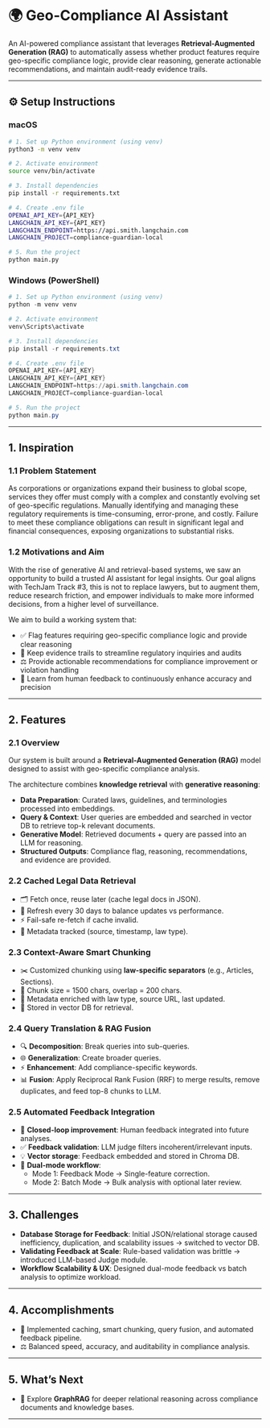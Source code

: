 # 🌍 Geo-Compliance AI Assistant

An AI-powered compliance assistant that leverages **Retrieval-Augmented Generation (RAG)** to automatically assess whether product features require geo-specific compliance logic, provide clear reasoning, generate actionable recommendations, and maintain audit-ready evidence trails.

---

## ⚙️ Setup Instructions

### macOS

```bash
# 1. Set up Python environment (using venv)
python3 -m venv venv

# 2. Activate environment
source venv/bin/activate

# 3. Install dependencies
pip install -r requirements.txt

# 4. Create .env file 
OPENAI_API_KEY={API_KEY}
LANGCHAIN_API_KEY={API_KEY}
LANGCHAIN_ENDPOINT=https://api.smith.langchain.com
LANGCHAIN_PROJECT=compliance-guardian-local

# 5. Run the project
python main.py
```

### Windows (PowerShell)

```powershell
# 1. Set up Python environment (using venv)
python -m venv venv

# 2. Activate environment
venv\Scripts\activate

# 3. Install dependencies
pip install -r requirements.txt

# 4. Create .env file 
OPENAI_API_KEY={API_KEY}
LANGCHAIN_API_KEY={API_KEY}
LANGCHAIN_ENDPOINT=https://api.smith.langchain.com
LANGCHAIN_PROJECT=compliance-guardian-local

# 5. Run the project
python main.py
```

---

## 1. Inspiration

### 1.1 Problem Statement

As corporations or organizations expand their business to global scope, services they offer must comply with a complex and constantly evolving set of geo-specific regulations. Manually identifying and managing these regulatory requirements is time-consuming, error-prone, and costly. Failure to meet these compliance obligations can result in significant legal and financial consequences, exposing organizations to substantial risks.

### 1.2 Motivations and Aim

With the rise of generative AI and retrieval-based systems, we saw an opportunity to build a trusted AI assistant for legal insights. Our goal aligns with TechJam Track #3, this is not to replace lawyers, but to augment them, reduce research friction, and empower individuals to make more informed decisions, from a higher level of surveillance.

We aim to build a working system that:

- ✅ Flag features requiring geo-specific compliance logic and provide clear reasoning
- 📑 Keep evidence trails to streamline regulatory inquiries and audits
- ⚖️ Provide actionable recommendations for compliance improvement or violation handling
- 🔄 Learn from human feedback to continuously enhance accuracy and precision

---

## 2. Features

### 2.1 Overview

Our system is built around a **Retrieval-Augmented Generation (RAG)** model designed to assist with geo-specific compliance analysis.

The architecture combines **knowledge retrieval** with **generative reasoning**:

- **Data Preparation**: Curated laws, guidelines, and terminologies processed into embeddings.
- **Query & Context**: User queries are embedded and searched in vector DB to retrieve top-k relevant documents.
- **Generative Model**: Retrieved documents + query are passed into an LLM for reasoning.
- **Structured Outputs**: Compliance flag, reasoning, recommendations, and evidence are provided.

### 2.2 Cached Legal Data Retrieval

- 🗂️ Fetch once, reuse later (cache legal docs in JSON).
- 🔄 Refresh every 30 days to balance updates vs performance.
- ⚡ Fail-safe re-fetch if cache invalid.
- 📝 Metadata tracked (source, timestamp, law type).

### 2.3 Context-Aware Smart Chunking

- ✂️ Customized chunking using **law-specific separators** (e.g., Articles, Sections).
- 📏 Chunk size = 1500 chars, overlap = 200 chars.
- 🧩 Metadata enriched with law type, source URL, last updated.
- 💾 Stored in vector DB for retrieval.

### 2.4 Query Translation & RAG Fusion

- 🔍 **Decomposition**: Break queries into sub-queries.
- 🌐 **Generalization**: Create broader queries.
- ⚡ **Enhancement**: Add compliance-specific keywords.
- 📊 **Fusion**: Apply Reciprocal Rank Fusion (RRF) to merge results, remove duplicates, and feed top-8 chunks to LLM.

### 2.5 Automated Feedback Integration

- 🔄 **Closed-loop improvement**: Human feedback integrated into future analyses.
- ✅ **Feedback validation**: LLM judge filters incoherent/irrelevant inputs.
- 💡 **Vector storage**: Feedback embedded and stored in Chroma DB.
- 🧭 **Dual-mode workflow**:
  - Mode 1: Feedback Mode → Single-feature correction.
  - Mode 2: Batch Mode → Bulk analysis with optional later review.

---

## 3. Challenges

- **Database Storage for Feedback**: Initial JSON/relational storage caused inefficiency, duplication, and scalability issues → switched to vector DB.
- **Validating Feedback at Scale**: Rule-based validation was brittle → introduced LLM-based Judge module.
- **Workflow Scalability & UX**: Designed dual-mode feedback vs batch analysis to optimize workload.

---

## 4. Accomplishments

- 🚀 Implemented caching, smart chunking, query fusion, and automated feedback pipeline.
- ⚖️ Balanced speed, accuracy, and auditability in compliance analysis.

---

## 5. What’s Next

- 🔮 Explore **GraphRAG** for deeper relational reasoning across compliance documents and knowledge bases.

---

